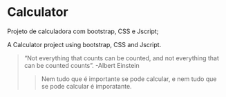 # Calculator
Projeto de calculadora com bootstrap, CSS e Jscript;

A Calculator project using bootstrap, CSS and Jscript.

> “Not everything that counts can be counted, and not everything that can be counted counts”. -Albert Einstein
>> Nem tudo que é importante se pode calcular, e nem tudo que se pode calcular é imporatante.  
